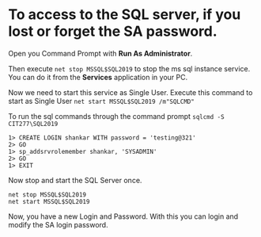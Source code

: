 # To access to the SQL server, if you lost or forget the SA password.

Open you Command Prompt with **Run As Administrator**.

Then execute `net stop MSSQL$SQL2019` to stop the ms sql instance service. 
You can do it from the **Services** application in your PC.

Now we need to start this service as Single User. 
Execute this command to start as Single User `net start MSSQL$SQL2019 /m"SQLCMD"`

To run the sql commands through the command prompt `sqlcmd -S CIT277\SQL2019`
```
1> CREATE LOGIN shankar WITH password = 'testing@321'
2> GO
1> sp_addsrvrolemember shankar, 'SYSADMIN'
2> GO
1> EXIT
```
Now stop and start the SQL Server once.
```
net stop MSSQL$SQL2019
net start MSSQL$SQL2019
```

Now, you have a new Login and Password. With this you can login and modify the SA login password.
